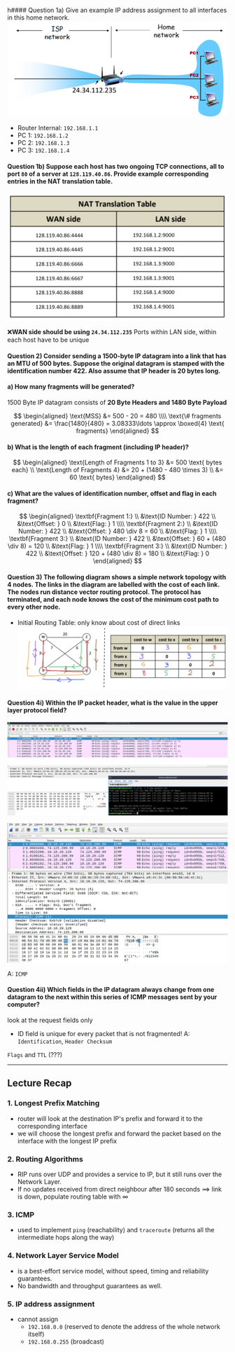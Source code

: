 h#### Question 1a) Give an example IP address assignment to all interfaces in this home network.
![tut6-q1](../assets/tut6-q1.png)

- Router Internal: `192.168.1.1`
- PC 1: `192.168.1.2`
- PC 2: `192.168.1.3`
- PC 3: `192.168.1.4`

#### Question 1b) Suppose each host has two ongoing TCP connections, all to port `80` of a server at `128.119.40.86`. Provide example corresponding entries in the NAT translation table.
![tut6-q1b](../assets/tut6-q1b-NAT-table.png)

❌**WAN side should be using `24.34.112.235`**
Ports within LAN side, within each host have to be unique
#### Question 2) Consider sending a 1500-byte IP datagram into a link that has an MTU of 500 bytes. Suppose the original datagram is stamped with the identification number 422. Also assume that IP header is 20 bytes long.

#### a) How many fragments will be generated?
1500 Byte IP datagram consists of **20 Byte Headers and 1480 Byte Payload**

$$
\begin{aligned}
\text{MSS} &= 500 - 20 = 480 \\\\
\text{\# fragments generated} &= \frac{1480}{480} = 3.08333\ldots \approx \boxed{4} \text{ fragments}
\end{aligned}
$$
#### b) What is the length of each fragment (including IP header)?
$$
\begin{aligned}
\text{Length of Fragments 1 to 3} &= 500 \text{ bytes each} \\
\text{Length of Fragments 4} &= 20 + (1480 - 480 \times 3) \\
&= 60 \text{ bytes}
\end{aligned}
$$
#### c) What are the values of identification number, offset and flag in each fragment?
$$
\begin{aligned}
\textbf{Fragment 1:} \\
&\text{ID Number: } 422 \\
&\text{Offset: }  0 \\
&\text{Flag: } 1 \\\\
\textbf{Fragment 2:} \\
&\text{ID Number: } 422 \\
&\text{Offset: }  480 \div 8 = 60 \\
&\text{Flag: } 1 \\\\
\textbf{Fragment 3:} \\
&\text{ID Number: } 422 \\
&\text{Offset: }  60 + (480 \div 8) = 120 \\
&\text{Flag: } 1 \\\\
\textbf{Fragment 3:} \\
&\text{ID Number: } 422 \\
&\text{Offset: }  120 + (480 \div 8) = 180 \\
&\text{Flag: } 0
\end{aligned}
$$

#### Question 3) The following diagram shows a simple network topology with 4 nodes. The links in the diagram are labelled with the cost of each link. The nodes run distance vector routing protocol. The protocol has terminated, and each node knows the cost of the minimum cost path to every other node.
- Initial Routing Table: only know about cost of direct links
![tut6-q3](../assets/tut6-q3.png)

#### Question 4i) Within the IP packet header, what is the value in the upper layer protocol field?
![tut6-qn4](../assets/tut6-qn4.png)

![tut6-qn4i](../assets/tut6-qn4i.png)

A: `ICMP`
#### Question 4ii) Which fields in the IP datagram always change from one datagram to the next within this series of ICMP messages sent by your computer?
look at the request fields only
- ID field is unique for every packet that is not fragmented!
A: `Identification`, `Header Checksum`

`Flags` and `TTL` (???)

---
## Lecture Recap
### 1. Longest Prefix Matching 
- router will look at the destination IP's prefix and forward it to the corresponding interface
- we will choose the longest prefix and forward the packet based on the interface with the longest IP prefix

### 2. Routing Algorithms
- RIP runs over UDP and provides a service to IP, but it still runs over the Network Layer.
- If no updates received from direct neighbour after $180$ seconds $\implies$ link is down, populate routing table with $\infty$

### 3. ICMP
- used to implement `ping` (reachability) and `traceroute` (returns all the intermediate hops along the way)

### 4. Network Layer Service Model
- is a best-effort service model, without speed, timing and reliability guarantees.
- No bandwidth and throughput guarantees as well.

### 5. IP address assignment
- cannot assign
	- `192.168.0.0` (reserved to denote the address of the whole network itself)
	- `192.168.0.255` (broadcast)